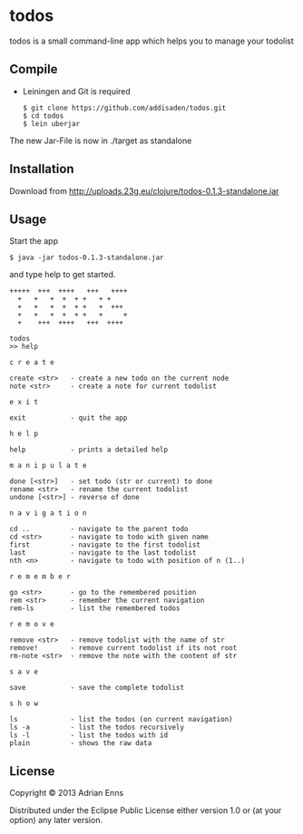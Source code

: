 # todos

todos is a small command-line app which helps you to
manage your todolist

## Compile

- Leiningen and Git is required

    ```shell
    $ git clone https://github.com/addisaden/todos.git
    $ cd todos
    $ lein uberjar
    ```

The new Jar-File is now in ./target as standalone

## Installation

Download from http://uploads.23g.eu/clojure/todos-0.1.3-standalone.jar

## Usage

Start the app

    $ java -jar todos-0.1.3-standalone.jar

and type help to get started.

    +++++  +++  ++++   +++   ++++
      +   +   +  +  + +   + +
      +   +   +  +  + +   +  +++
      +   +   +  +  + +   +     +
      +    +++  ++++   +++  ++++

    todos
    >> help

    c r e a t e

    create <str>   - create a new todo on the current node
    note <str>     - create a note for current todolist

    e x i t

    exit           - quit the app

    h e l p

    help           - prints a detailed help

    m a n i p u l a t e

    done [<str>]   - set todo (str or current) to done
    rename <str>   - rename the current todolist
    undone [<str>] - reverse of done

    n a v i g a t i o n

    cd ..          - navigate to the parent todo
    cd <str>       - navigate to todo with given name
    first          - navigate to the first todolist
    last           - navigate to the last todolist
    nth <n>        - navigate to todo with position of n (1..)

    r e m e m b e r

    go <str>       - go to the remembered position
    rem <str>      - remember the current navigation
    rem-ls         - list the remembered todos

    r e m o v e

    remove <str>   - remove todolist with the name of str
    remove!        - remove current todolist if its not root
    rm-note <str>  - remove the note with the content of str

    s a v e

    save           - save the complete todolist

    s h o w

    ls             - list the todos (on current navigation)
    ls -a          - list the todos recursively
    ls -l          - list the todos with id
    plain          - shows the raw data


## License

Copyright © 2013 Adrian Enns

Distributed under the Eclipse Public License either version 1.0 or (at
your option) any later version.
